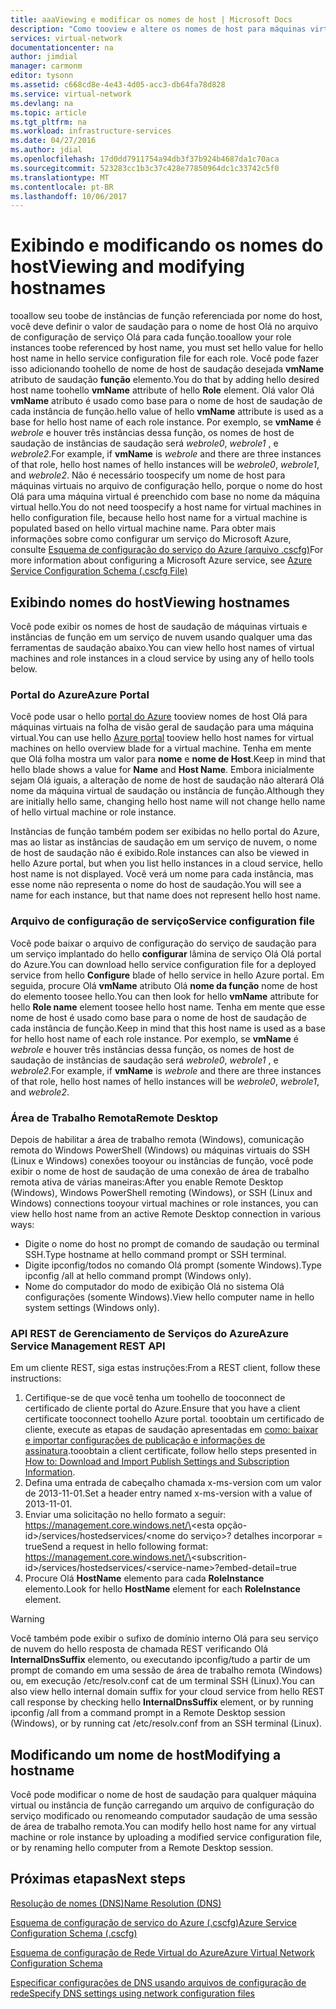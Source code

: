 ```yaml
---
title: aaaViewing e modificar os nomes de host | Microsoft Docs
description: "Como tooview e altere os nomes de host para máquinas virtuais do Azure, web e funções de trabalho para a resolução de nome"
services: virtual-network
documentationcenter: na
author: jimdial
manager: carmonm
editor: tysonn
ms.assetid: c668cd8e-4e43-4d05-acc3-db64fa78d828
ms.service: virtual-network
ms.devlang: na
ms.topic: article
ms.tgt_pltfrm: na
ms.workload: infrastructure-services
ms.date: 04/27/2016
ms.author: jdial
ms.openlocfilehash: 17d0dd7911754a94db3f37b924b4687da1c70aca
ms.sourcegitcommit: 523283cc1b3c37c428e77850964dc1c33742c5f0
ms.translationtype: MT
ms.contentlocale: pt-BR
ms.lasthandoff: 10/06/2017
---
```

# <a name="viewing-and-modifying-hostnames"></a><span data-ttu-id="30946-103">Exibindo e modificando os nomes do host</span><span class="sxs-lookup"><span data-stu-id="30946-103">Viewing and modifying hostnames</span></span>
<span data-ttu-id="30946-104">tooallow seu toobe de instâncias de função referenciada por nome do host, você deve definir o valor de saudação para o nome de host Olá no arquivo de configuração de serviço Olá para cada função.</span><span class="sxs-lookup"><span data-stu-id="30946-104">tooallow your role instances toobe referenced by host name, you must set hello value for hello host name in hello service configuration file for each role.</span></span> <span data-ttu-id="30946-105">Você pode fazer isso adicionando toohello de nome de host de saudação desejada **vmName** atributo de saudação **função** elemento.</span><span class="sxs-lookup"><span data-stu-id="30946-105">You do that by adding hello desired host name toohello **vmName** attribute of hello **Role** element.</span></span> <span data-ttu-id="30946-106">Olá valor Olá **vmName** atributo é usado como base para o nome de host de saudação de cada instância de função.</span><span class="sxs-lookup"><span data-stu-id="30946-106">hello value of hello **vmName** attribute is used as a base for hello host name of each role instance.</span></span> <span data-ttu-id="30946-107">Por exemplo, se **vmName** é *webrole* e houver três instâncias dessa função, os nomes de host de saudação de instâncias de saudação será *webrole0*, *webrole1* , e *webrole2*.</span><span class="sxs-lookup"><span data-stu-id="30946-107">For example, if **vmName** is *webrole* and there are three instances of that role, hello host names of hello instances will be *webrole0*, *webrole1*, and *webrole2*.</span></span> <span data-ttu-id="30946-108">Não é necessário toospecify um nome de host para máquinas virtuais no arquivo de configuração hello, porque o nome do host Olá para uma máquina virtual é preenchido com base no nome da máquina virtual hello.</span><span class="sxs-lookup"><span data-stu-id="30946-108">You do not need toospecify a host name for virtual machines in hello configuration file, because hello host name for a virtual machine is populated based on hello virtual machine name.</span></span> <span data-ttu-id="30946-109">Para obter mais informações sobre como configurar um serviço do Microsoft Azure, consulte [Esquema de configuração do serviço do Azure (arquivo .cscfg)](https://msdn.microsoft.com/library/azure/ee758710.aspx)</span><span class="sxs-lookup"><span data-stu-id="30946-109">For more information about configuring a Microsoft Azure service, see [Azure Service Configuration Schema (.cscfg File)](https://msdn.microsoft.com/library/azure/ee758710.aspx)</span></span>

## <a name="viewing-hostnames"></a><span data-ttu-id="30946-110">Exibindo nomes do host</span><span class="sxs-lookup"><span data-stu-id="30946-110">Viewing hostnames</span></span>
<span data-ttu-id="30946-111">Você pode exibir os nomes de host de saudação de máquinas virtuais e instâncias de função em um serviço de nuvem usando qualquer uma das ferramentas de saudação abaixo.</span><span class="sxs-lookup"><span data-stu-id="30946-111">You can view hello host names of virtual machines and role instances in a cloud service by using any of hello tools below.</span></span>

### <a name="azure-portal"></a><span data-ttu-id="30946-112">Portal do Azure</span><span class="sxs-lookup"><span data-stu-id="30946-112">Azure Portal</span></span>
<span data-ttu-id="30946-113">Você pode usar o hello [portal do Azure](http://portal.azure.com) tooview nomes de host Olá para máquinas virtuais na folha de visão geral de saudação para uma máquina virtual.</span><span class="sxs-lookup"><span data-stu-id="30946-113">You can use hello [Azure portal](http://portal.azure.com) tooview hello host names for virtual machines on hello overview blade for a virtual machine.</span></span> <span data-ttu-id="30946-114">Tenha em mente que Olá folha mostra um valor para **nome** e **nome de Host**.</span><span class="sxs-lookup"><span data-stu-id="30946-114">Keep in mind that hello blade shows a value for **Name** and **Host Name**.</span></span> <span data-ttu-id="30946-115">Embora inicialmente sejam Olá iguais, a alteração de nome de host de saudação não alterará Olá nome da máquina virtual de saudação ou instância de função.</span><span class="sxs-lookup"><span data-stu-id="30946-115">Although they are initially hello same, changing hello host name will not change hello name of hello virtual machine or role instance.</span></span>

<span data-ttu-id="30946-116">Instâncias de função também podem ser exibidas no hello portal do Azure, mas ao listar as instâncias de saudação em um serviço de nuvem, o nome de host de saudação não é exibido.</span><span class="sxs-lookup"><span data-stu-id="30946-116">Role instances can also be viewed in hello Azure portal, but when you list hello instances in a cloud service, hello host name is not displayed.</span></span> <span data-ttu-id="30946-117">Você verá um nome para cada instância, mas esse nome não representa o nome do host de saudação.</span><span class="sxs-lookup"><span data-stu-id="30946-117">You will see a name for each instance, but that name does not represent hello host name.</span></span>

### <a name="service-configuration-file"></a><span data-ttu-id="30946-118">Arquivo de configuração de serviço</span><span class="sxs-lookup"><span data-stu-id="30946-118">Service configuration file</span></span>
<span data-ttu-id="30946-119">Você pode baixar o arquivo de configuração do serviço de saudação para um serviço implantado do hello **configurar** lâmina de serviço Olá Olá portal do Azure.</span><span class="sxs-lookup"><span data-stu-id="30946-119">You can download hello service configuration file for a deployed service from hello **Configure** blade of hello service in hello Azure portal.</span></span> <span data-ttu-id="30946-120">Em seguida, procure Olá **vmName** atributo Olá **nome da função** nome de host do elemento toosee hello.</span><span class="sxs-lookup"><span data-stu-id="30946-120">You can then look for hello **vmName** attribute for hello **Role name** element toosee hello host name.</span></span> <span data-ttu-id="30946-121">Tenha em mente que esse nome de host é usado como base para o nome de host de saudação de cada instância de função.</span><span class="sxs-lookup"><span data-stu-id="30946-121">Keep in mind that this host name is used as a base for hello host name of each role instance.</span></span> <span data-ttu-id="30946-122">Por exemplo, se **vmName** é *webrole* e houver três instâncias dessa função, os nomes de host de saudação de instâncias de saudação será *webrole0*, *webrole1* , e *webrole2*.</span><span class="sxs-lookup"><span data-stu-id="30946-122">For example, if **vmName** is *webrole* and there are three instances of that role, hello host names of hello instances will be *webrole0*, *webrole1*, and *webrole2*.</span></span>

### <a name="remote-desktop"></a><span data-ttu-id="30946-123">Área de Trabalho Remota</span><span class="sxs-lookup"><span data-stu-id="30946-123">Remote Desktop</span></span>
<span data-ttu-id="30946-124">Depois de habilitar a área de trabalho remota (Windows), comunicação remota do Windows PowerShell (Windows) ou máquinas virtuais do SSH (Linux e Windows) conexões tooyour ou instâncias de função, você pode exibir o nome de host de saudação de uma conexão de área de trabalho remota ativa de várias maneiras:</span><span class="sxs-lookup"><span data-stu-id="30946-124">After you enable Remote Desktop (Windows), Windows PowerShell remoting (Windows), or SSH (Linux and Windows) connections tooyour virtual machines or role instances, you can view hello host name from an active Remote Desktop connection in various ways:</span></span>

* <span data-ttu-id="30946-125">Digite o nome do host no prompt de comando de saudação ou terminal SSH.</span><span class="sxs-lookup"><span data-stu-id="30946-125">Type hostname at hello command prompt or SSH terminal.</span></span>
* <span data-ttu-id="30946-126">Digite ipconfig/todos no comando Olá prompt (somente Windows).</span><span class="sxs-lookup"><span data-stu-id="30946-126">Type ipconfig /all at hello command prompt (Windows only).</span></span>
* <span data-ttu-id="30946-127">Nome do computador do modo de exibição Olá no sistema Olá configurações (somente Windows).</span><span class="sxs-lookup"><span data-stu-id="30946-127">View hello computer name in hello system settings (Windows only).</span></span>

### <a name="azure-service-management-rest-api"></a><span data-ttu-id="30946-128">API REST de Gerenciamento de Serviços do Azure</span><span class="sxs-lookup"><span data-stu-id="30946-128">Azure Service Management REST API</span></span>
<span data-ttu-id="30946-129">Em um cliente REST, siga estas instruções:</span><span class="sxs-lookup"><span data-stu-id="30946-129">From a REST client, follow these instructions:</span></span>

1. <span data-ttu-id="30946-130">Certifique-se de que você tenha um toohello de tooconnect de certificado de cliente portal do Azure.</span><span class="sxs-lookup"><span data-stu-id="30946-130">Ensure that you have a client certificate tooconnect toohello Azure portal.</span></span> <span data-ttu-id="30946-131">tooobtain um certificado de cliente, execute as etapas de saudação apresentadas em [como: baixar e importar configurações de publicação e informações de assinatura](https://msdn.microsoft.com/library/dn385850.aspx).</span><span class="sxs-lookup"><span data-stu-id="30946-131">tooobtain a client certificate, follow hello steps presented in [How to: Download and Import Publish Settings and Subscription Information](https://msdn.microsoft.com/library/dn385850.aspx).</span></span> 
2. <span data-ttu-id="30946-132">Defina uma entrada de cabeçalho chamada x-ms-version com um valor de 2013-11-01.</span><span class="sxs-lookup"><span data-stu-id="30946-132">Set a header entry named x-ms-version with a value of 2013-11-01.</span></span>
3. <span data-ttu-id="30946-133">Enviar uma solicitação no hello formato a seguir: https://management.core.windows.net/\<esta opção-id\>/services/hostedservices/\<nome do serviço\>? detalhes incorporar = true</span><span class="sxs-lookup"><span data-stu-id="30946-133">Send a request in hello following format: https://management.core.windows.net/\<subscrition-id\>/services/hostedservices/\<service-name\>?embed-detail=true</span></span>
4. <span data-ttu-id="30946-134">Procure Olá **HostName** elemento para cada **RoleInstance** elemento.</span><span class="sxs-lookup"><span data-stu-id="30946-134">Look for hello **HostName** element for each **RoleInstance** element.</span></span>

> [!WARNING]
> <span data-ttu-id="30946-135">Você também pode exibir o sufixo de domínio interno Olá para seu serviço de nuvem do hello resposta de chamada REST verificando Olá **InternalDnsSuffix** elemento, ou executando ipconfig/tudo a partir de um prompt de comando em uma sessão de área de trabalho remota (Windows) ou, em execução /etc/resolv.conf cat de um terminal SSH (Linux).</span><span class="sxs-lookup"><span data-stu-id="30946-135">You can also view hello internal domain suffix for your cloud service from hello REST call response by checking hello **InternalDnsSuffix** element, or by running ipconfig /all from a command prompt in a Remote Desktop session (Windows), or by running cat /etc/resolv.conf from an SSH terminal (Linux).</span></span>
> 
> 

## <a name="modifying-a-hostname"></a><span data-ttu-id="30946-136">Modificando um nome de host</span><span class="sxs-lookup"><span data-stu-id="30946-136">Modifying a hostname</span></span>
<span data-ttu-id="30946-137">Você pode modificar o nome de host de saudação para qualquer máquina virtual ou instância de função carregando um arquivo de configuração do serviço modificado ou renomeando computador saudação de uma sessão de área de trabalho remota.</span><span class="sxs-lookup"><span data-stu-id="30946-137">You can modify hello host name for any virtual machine or role instance by uploading a modified service configuration file, or by renaming hello computer from a Remote Desktop session.</span></span>

## <a name="next-steps"></a><span data-ttu-id="30946-138">Próximas etapas</span><span class="sxs-lookup"><span data-stu-id="30946-138">Next steps</span></span>
[<span data-ttu-id="30946-139">Resolução de nomes (DNS)</span><span class="sxs-lookup"><span data-stu-id="30946-139">Name Resolution (DNS)</span></span>](virtual-networks-name-resolution-for-vms-and-role-instances.md)

[<span data-ttu-id="30946-140">Esquema de configuração de serviço do Azure (.cscfg)</span><span class="sxs-lookup"><span data-stu-id="30946-140">Azure Service Configuration Schema (.cscfg)</span></span>](https://msdn.microsoft.com/library/windowsazure/ee758710.aspx)

[<span data-ttu-id="30946-141">Esquema de configuração de Rede Virtual do Azure</span><span class="sxs-lookup"><span data-stu-id="30946-141">Azure Virtual Network Configuration Schema</span></span>](http://go.microsoft.com/fwlink/?LinkId=248093)

[<span data-ttu-id="30946-142">Especificar configurações de DNS usando arquivos de configuração de rede</span><span class="sxs-lookup"><span data-stu-id="30946-142">Specify DNS settings using network configuration files</span></span>](virtual-networks-specifying-a-dns-settings-in-a-virtual-network-configuration-file.md)


